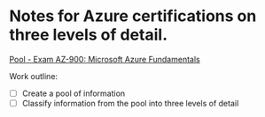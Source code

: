 # Notes for Azure certifications on three levels of detail.

[Pool - Exam AZ-900: Microsoft Azure Fundamentals](pool.md)

Work outline:
- [ ] Create a pool of information
- [ ] Classify information from the pool into three levels of detail